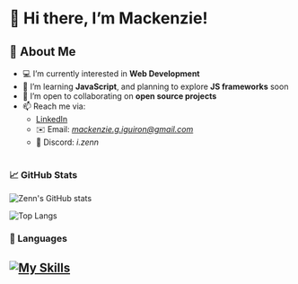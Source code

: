 # 👋 Hi there, I’m Mackenzie!

## 👀 About Me
- 💻 I’m currently interested in **Web Development**
- 🌱 I’m learning **JavaScript**, and planning to explore **JS frameworks** soon
- 🤝 I’m open to collaborating on **open source projects**
- 📫 Reach me via:
  - [LinkedIn](https://www.linkedin.com/in/mackenzie-iguiron-199620329/)
  - ✉️ Email: *mackenzie.g.iguiron@gmail.com*
  - 💬 Discord: *i.zenn*


#

### 📈 GitHub Stats

 ![Zenn's GitHub stats](https://github-readme-stats.vercel.app/api?username=Zenn-source&theme=tokyonight&show_icons=true) 
 
 ![Top Langs](https://github-readme-stats.vercel.app/api/top-langs/?username=Zenn-source&theme=tokyonight&show_icons=true&layout=compact) 

### 📑 Languages

[![My Skills](https://skillicons.dev/icons?i=js,html,css,git,github,notion,bootstrap)](https://skillicons.dev)
---

